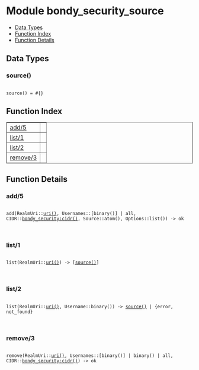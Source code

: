 

# Module bondy_security_source #
* [Data Types](#types)
* [Function Index](#index)
* [Function Details](#functions)

<a name="types"></a>

## Data Types ##




### <a name="type-source">source()</a> ###


<pre><code>
source() = #{}
</code></pre>

<a name="index"></a>

## Function Index ##


<table width="100%" border="1" cellspacing="0" cellpadding="2" summary="function index"><tr><td valign="top"><a href="#add-5">add/5</a></td><td></td></tr><tr><td valign="top"><a href="#list-1">list/1</a></td><td></td></tr><tr><td valign="top"><a href="#list-2">list/2</a></td><td></td></tr><tr><td valign="top"><a href="#remove-3">remove/3</a></td><td></td></tr></table>


<a name="functions"></a>

## Function Details ##

<a name="add-5"></a>

### add/5 ###

<pre><code>
add(RealmUri::<a href="#type-uri">uri()</a>, Usernames::[binary()] | all, CIDR::<a href="bondy_security.md#type-cidr">bondy_security:cidr()</a>, Source::atom(), Options::list()) -&gt; ok
</code></pre>
<br />

<a name="list-1"></a>

### list/1 ###

<pre><code>
list(RealmUri::<a href="#type-uri">uri()</a>) -&gt; [<a href="#type-source">source()</a>]
</code></pre>
<br />

<a name="list-2"></a>

### list/2 ###

<pre><code>
list(RealmUri::<a href="#type-uri">uri()</a>, Username::binary()) -&gt; <a href="#type-source">source()</a> | {error, not_found}
</code></pre>
<br />

<a name="remove-3"></a>

### remove/3 ###

<pre><code>
remove(RealmUri::<a href="#type-uri">uri()</a>, Usernames::[binary()] | binary() | all, CIDR::<a href="bondy_security.md#type-cidr">bondy_security:cidr()</a>) -&gt; ok
</code></pre>
<br />

